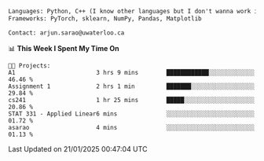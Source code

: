 ```txt
Languages: Python, C++ (I know other languages but I don't wanna work in em)
Frameworks: PyTorch, sklearn, NumPy, Pandas, Matplotlib

Contact: arjun.sarao@uwaterloo.ca
```

<!--START_SECTION:waka-->
📊 **This Week I Spent My Time On** 

```text
🐱‍💻 Projects: 
A1                       3 hrs 9 mins        ████████████░░░░░░░░░░░░░   46.46 % 
Assignment 1             2 hrs 1 min         ███████░░░░░░░░░░░░░░░░░░   29.84 % 
cs241                    1 hr 25 mins        █████░░░░░░░░░░░░░░░░░░░░   20.86 % 
STAT 331 - Applied Linear6 mins              ░░░░░░░░░░░░░░░░░░░░░░░░░   01.72 % 
asarao                   4 mins              ░░░░░░░░░░░░░░░░░░░░░░░░░   01.13 % 
```


 Last Updated on 21/01/2025 00:47:04 UTC
<!--END_SECTION:waka-->
